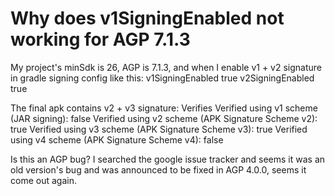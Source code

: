 
# Why does v1SigningEnabled not working for AGP 7.1.3

My project's minSdk is 26, AGP is 7.1.3, and when I enable v1 + v2 signature in gradle signing config like this:
v1SigningEnabled true
v2SigningEnabled true

The final apk contains v2 + v3 signature:
Verifies
Verified using v1 scheme (JAR signing): false
Verified using v2 scheme (APK Signature Scheme v2): true
Verified using v3 scheme (APK Signature Scheme v3): true
Verified using v4 scheme (APK Signature Scheme v4): false

Is this an AGP bug?
I searched the google issue tracker and seems it was an old version's bug and was announced to be fixed in AGP 4.0.0, seems it come out again.

        